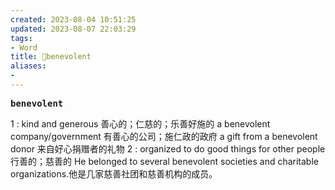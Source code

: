 ```yaml
---
created: 2023-08-04 10:51:25
updated: 2023-08-07 22:03:29
tags: 
- Word
title: 📖benevolent
aliases: 
- 
---
```


<pre><strong>benevolent</strong></pre>
1 
: kind and generous 善心的；仁慈的；乐善好施的
 a benevolent company/government 有善心的公司；施仁政的政府
 a gift from a benevolent donor 来自好心捐赠者的礼物
2 
: organized to do good things for other people 行善的；慈善的
 He belonged to several benevolent societies and charitable organizations.他是几家慈善社团和慈善机构的成员。